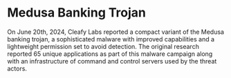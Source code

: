 # Medusa Banking Trojan

On June 20th, 2024, Cleafy Labs reported a compact variant of the Medusa banking trojan, a sophisticated malware with improved capabilities and a lightweight permission set to avoid detection. The original research reported 65 unique applications as part of this malware campaign along with an infrastructure of command and control servers used by the threat actors.